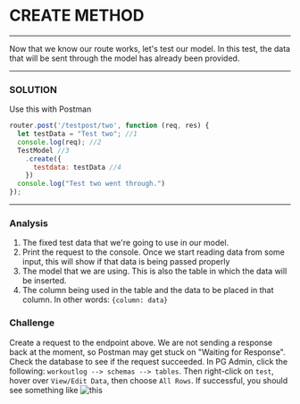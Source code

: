 # CREATE METHOD
---

Now that we know our route works, let's test our model. In this test, the data that will be sent through the model has already been provided.
<hr>



### SOLUTION
Use this with Postman

```js
router.post('/testpost/two', function (req, res) {
  let testData = "Test two"; //1
  console.log(req); //2
  TestModel //3
    .create({
      testdata: testData //4
    })
  console.log("Test two went through.")
});
```

<hr >

### Analysis

1. The fixed test data that we're going to use in our model.
2. Print the request to the console. Once we start reading data from some input, this will show if that data is being passed properly
3. The model that we are using. This is also the table in which the data will be inserted.
4. The column being used in the table and the data to be placed in that column. In other words: `{column: data}`

### Challenge
Create a request to the endpoint above. We are not sending a response back at the moment, so Postman may get stuck on "Waiting for Response". Check the database to see if the request succeeded. In PG Admin, click the following: `workoutlog --> schemas --> tables`. Then right-click on `test`, hover over `View/Edit Data`, then choose `All Rows`. If successful, you should see something like
![this](../assets/02-testdatapg.PNG)
